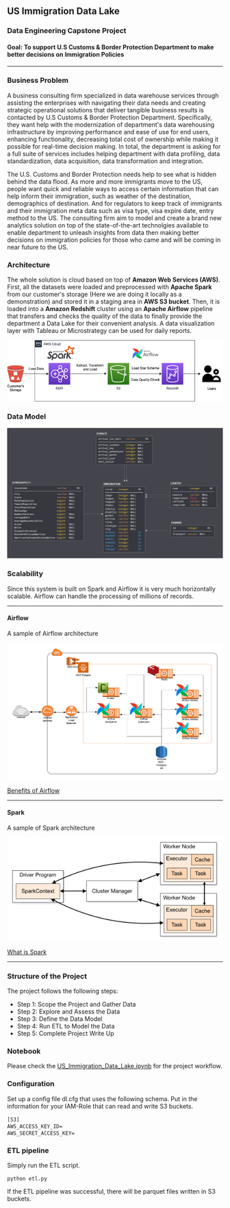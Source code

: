 ## US Immigration Data Lake

### Data Engineering Capstone Project

#### Goal: To support U.S Customs & Border Protection Department to make better decisions on Immigration Policies

***

### Business Problem

A business consulting firm specialized in data warehouse services through assisting the enterprises with navigating their data needs and creating strategic operational solutions that deliver tangible business results is contacted by U.S Customs & Border Protection Department. Specifically, they want help with the modernization of department's data warehousing infrastructure by improving performance and ease of use for end users, enhancing functionality, decreasing total cost of ownership while making it possible for real-time decision making. In total, the department is asking for a full suite of services includes helping department with data profiling, data standardization, data acquisition, data transformation and integration. 

The U.S. Customs and Border Protection needs help to see what is hidden behind the data flood. As more and more immigrants move to the US, people want quick and reliable ways to access certain information that can help inform their immigration, such as weather of the destination, demographics of destination. And for regulators to keep track of immigrants and their immigration meta data such as visa type, visa expire date, entry method to the US. The consulting firm aim to model and create a brand new analytics solution on top of the state-of-the-art technolgies available to enable department to unleash insights from data then making better decisions on immigration policies for those who came and will be coming in near future to the US.

### Architecture

The whole solution is cloud based on top of **Amazon Web Services (AWS)**. First, all the datasets were loaded and preprocessed with **Apache Spark** from our customer's storage (Here we are doing it locally as a demonstration) and stored it in a staging area in **AWS S3 bucket**. Then, it is loaded into a **Amazon Redshift** cluster using an **Apache Airflow** pipeline that transfers and checks the quality of the data to finally provide the department a Data Lake for their convenient analysis. A data visualization layer with Tableau or Microstrategy can be used for daily reports.

![Architecture](images/architecture.png)

### Data Model

![Data Model](images/data_model.png)

### Scalability

Since this system is built on Spark and Airflow it is very much horizontally scalable. Airflow can handle the processing of millions of records.

***

#### Airflow

A sample of Airflow architecture

![Airflow Architecture](images/airflow.png)

[Benefits of Airflow](https://www.xenonstack.com/insights/apache-airflow/)

***

#### Spark

A sample of Spark architecture

![Spark Architecture](images/spark_cluster.png)

[What is Spark](https://databricks.com/spark/about)

***

### Structure of the Project

The project follows the following steps:
* Step 1: Scope the Project and Gather Data
* Step 2: Explore and Assess the Data
* Step 3: Define the Data Model
* Step 4: Run ETL to Model the Data
* Step 5: Complete Project Write Up

### Notebook
Please check the [US_Immigration_Data_Lake.ipynb](US_Immigration_Data_Lake.ipynb) for the project workflow.

### Configuration
Set up a config file dl.cfg that uses the following schema. Put in the information for your IAM-Role that can read and write S3 buckets.
```
[S3]
AWS_ACCESS_KEY_ID=
AWS_SECRET_ACCESS_KEY=
```

### ETL pipeline
Simply run the ETL script.
```
python etl.py
```
If the ETL pipeline was successful, there will be parquet files written in S3 buckets.